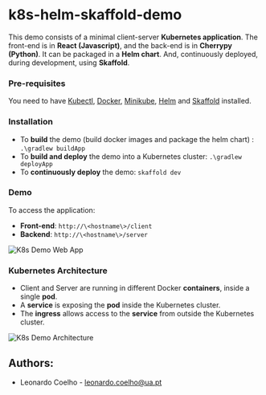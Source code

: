 # k8s-helm-skaffold-demo
This demo consists of a minimal client-server **Kubernetes application**. 
The front-end is in **React (Javascript)**, and the back-end is in **Cherrypy (Python)**.
It can be packaged in a **Helm chart**.
And, continuously deployed, during development, using **Skaffold**.

### Pre-requisites
You need to have [Kubectl](https://kubernetes.io/docs/tasks/tools/install-kubectl/), [Docker](https://docs.docker.com), [Minikube](https://github.com/kubernetes/minikube), [Helm](https://github.com/helm/helm) and [Skaffold](https://github.com/GoogleContainerTools/skaffold) installed.

### Installation
- To **build** the demo (build docker images and package the helm chart) : ```.\gradlew buildApp```
- To **build and deploy** the demo into a Kubernetes cluster: ```.\gradlew deployApp```
- To **continuously deploy** the demo: ```skaffold dev```

### Demo
To access the application: 
- **Front-end**: ```http://\<hostname\>/client```
- **Backend**: ```http://\<hostname\>/server```

![K8s Demo Web App](https://github.com/LeonardoCoelho71950/k8s-demo/blob/master/docs/k8s-demo-app.png "K8s Demo Web App")

### Kubernetes Architecture
- Client and Server are running in different Docker **containers**, inside a single **pod**.
- A **service** is exposing the **pod** inside the Kubernetes cluster.
- The **ingress** allows access to the **service** from outside the Kubernetes cluster.

![K8s Demo Architecture](https://github.com/LeonardoCoelho71950/k8s-demo/blob/master/docs/k8s-demo-arch.png "K8s Demo Architecture")

## Authors:
- Leonardo Coelho	- <leonardo.coelho@ua.pt>